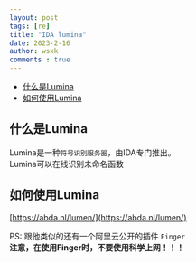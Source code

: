 ```yaml
---
layout: post
tags: [re]
title: "IDA lumina"
date: 2023-2-16
author: wsxk
comments : true
---
```


- [什么是Lumina](#什么是lumina)
- [如何使用Lumina](#如何使用lumina)


## 什么是Lumina<br>
Lumina是一种`符号识别服务器`，由IDA专门推出。<br>
Lumina可以在线识别未命名函数<br>

## 如何使用Lumina<br>
[https://abda.nl/lumen/](https://abda.nl/lumen/)<br>

PS: 跟他类似的还有一个阿里云公开的插件 `Finger`<br>
**注意，在使用Finger时，不要使用科学上网！！！**<br>

